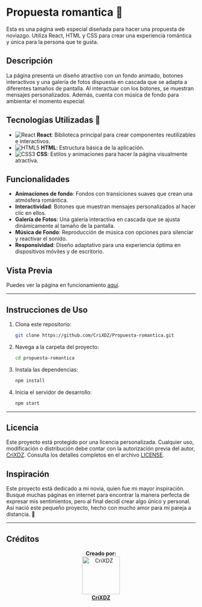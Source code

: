 # Propuesta romantica :sparkling_heart:

Esta es una página web especial diseñada para hacer una propuesta de noviazgo. Utiliza React, HTML y CSS para crear una experiencia romántica y única para la persona que te gusta.

## Descripción

La página presenta un diseño atractivo con un fondo animado, botones interactivos y una galería de fotos dispuesta en cascada que se adapta a diferentes tamaños de pantalla. Al interactuar con los botones, se muestran mensajes personalizados. Además, cuenta con música de fondo para ambientar el momento especial.

## Tecnologías Utilizadas :hammer:

- ![React](https://img.shields.io/badge/-React-61DAFB?style=flat-square&logo=react&logoColor=black) **React**: Biblioteca principal para crear componentes reutilizables e interactivos.
- ![HTML5](https://img.shields.io/badge/-HTML5-E34F26?style=flat-square&logo=html5&logoColor=white) **HTML**: Estructura básica de la aplicación.
- ![CSS3](https://img.shields.io/badge/-CSS3-1572B6?style=flat-square&logo=css3&logoColor=white) **CSS**: Estilos y animaciones para hacer la página visualmente atractiva.

## Funcionalidades

- **Animaciones de fondo**: Fondos con transiciones suaves que crean una atmósfera romántica.
- **Interactividad**: Botones que muestran mensajes personalizados al hacer clic en ellos.
- **Galería de Fotos**: Una galería interactiva en cascada que se ajusta dinámicamente al tamaño de la pantalla.
- **Música de Fondo**: Reproducción de música con opciones para silenciar y reactivar el sonido.
- **Responsividad**: Diseño adaptativo para una experiencia óptima en dispositivos móviles y de escritorio.

## Vista Previa

Puedes ver la página en funcionamiento [aquí](https://propuesta-romantica.vercel.app/).

---

## Instrucciones de Uso

1. Clona este repositorio:
   ```sh
   git clone https://github.com/CriXDZ/Propuesta-romantica.git
   ```
2. Navega a la carpeta del proyecto:
   ```sh
   cd propuesta-romantica
   ```
3. Instala las dependencias:
   ```sh
   npm install
   ```
4. Inicia el servidor de desarrollo:
   ```sh
   npm start
   ```

---

## Licencia

Este proyecto está protegido por una licencia personalizada. Cualquier uso, modificación o distribución debe contar con la autorización previa del autor, [CriXDZ](https://github.com/CriXDZ). Consulta los detalles completos en el archivo [LICENSE](./LICENSE).

## Inspiración

Este proyecto está dedicado a mi novia, quien fue mi mayor inspiración. Busqué muchas páginas en internet para encontrar la manera perfecta de expresar mis sentimientos, pero al final decidí crear algo único y personal. Así nació este pequeño proyecto, hecho con mucho amor para mi pareja a distancia. 💖

---

## Créditos

<p align="center">
  <b>Creado por:</b><br>
  <a href="https://github.com/CriXDZ">
    <img src="https://avatars.githubusercontent.com/CriXDZ" width="100" alt="CriXDZ"><br>
    <strong>CriXDZ</strong>
  </a>
</p>
